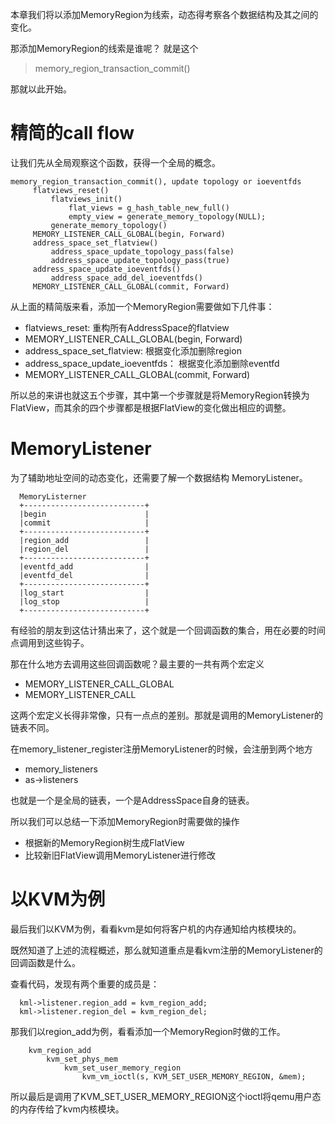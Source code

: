 本章我们将以添加MemoryRegion为线索，动态得考察各个数据结构及其之间的变化。

那添加MemoryRegion的线索是谁呢？ 就是这个

> memory_region_transaction_commit()

那就以此开始。

# 精简的call flow

让我们先从全局观察这个函数，获得一个全局的概念。

```
memory_region_transaction_commit(), update topology or ioeventfds
     flatviews_reset()
         flatviews_init()
             flat_views = g_hash_table_new_full()
             empty_view = generate_memory_topology(NULL);
         generate_memory_topology()
     MEMORY_LISTENER_CALL_GLOBAL(begin, Forward)
     address_space_set_flatview()
         address_space_update_topology_pass(false)
         address_space_update_topology_pass(true)
     address_space_update_ioeventfds()
         address_space_add_del_ioeventfds()
     MEMORY_LISTENER_CALL_GLOBAL(commit, Forward)
```

从上面的精简版来看，添加一个MemoryRegion需要做如下几件事：

  * flatviews_reset:   重构所有AddressSpace的flatview
  * MEMORY_LISTENER_CALL_GLOBAL(begin, Forward)
  * address_space_set_flatview: 根据变化添加删除region
  * address_space_update_ioeventfds： 根据变化添加删除eventfd
  * MEMORY_LISTENER_CALL_GLOBAL(commit, Forward)

所以总的来讲也就这五个步骤，其中第一个步骤就是将MemoryRegion转换为FlatView，而其余的四个步骤都是根据FlatView的变化做出相应的调整。

# MemoryListener

为了辅助地址空间的动态变化，还需要了解一个数据结构 MemoryListener。

```
  MemoryListerner
  +---------------------------+
  |begin                      |
  |commit                     |
  +---------------------------+
  |region_add                 |
  |region_del                 |
  +---------------------------+
  |eventfd_add                |
  |eventfd_del                |
  +---------------------------+
  |log_start                  |
  |log_stop                   |
  +---------------------------+
```

有经验的朋友到这估计猜出来了，这个就是一个回调函数的集合，用在必要的时间点调用到这些钩子。

那在什么地方去调用这些回调函数呢？最主要的一共有两个宏定义

  * MEMORY_LISTENER_CALL_GLOBAL
  * MEMORY_LISTENER_CALL

这两个宏定义长得非常像，只有一点点的差别。那就是调用的MemoryListener的链表不同。

在memory_listener_register注册MemoryListener的时候，会注册到两个地方

  * memory_listeners
  * as->listeners

也就是一个是全局的链表，一个是AddressSpace自身的链表。

所以我们可以总结一下添加MemoryRegion时需要做的操作

  * 根据新的MemoryRegion树生成FlatView
  * 比较新旧FlatView调用MemoryListener进行修改

# 以KVM为例

最后我们以KVM为例，看看kvm是如何将客户机的内存通知给内核模块的。

既然知道了上述的流程概述，那么就知道重点是看kvm注册的MemoryListener的回调函数是什么。

查看代码，发现有两个重要的成员是：

```
  kml->listener.region_add = kvm_region_add;
  kml->listener.region_del = kvm_region_del;
```

那我们以region_add为例，看看添加一个MemoryRegion时做的工作。

```
    kvm_region_add
        kvm_set_phys_mem
            kvm_set_user_memory_region
                kvm_vm_ioctl(s, KVM_SET_USER_MEMORY_REGION, &mem);
```

所以最后是调用了KVM_SET_USER_MEMORY_REGION这个ioctl将qemu用户态的内存传给了kvm内核模块。
